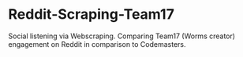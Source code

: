 # Reddit-Scraping-Team17
Social listening via Webscraping. Comparing Team17 (Worms creator) engagement on Reddit in comparison to Codemasters.
